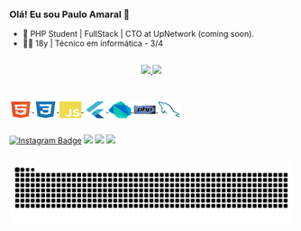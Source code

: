 ### Olá! Eu sou Paulo Amaral 👋

- 🔭 PHP Student | FullStack | CTO at UpNetwork (coming soon).
- 👨‍💻 18y | Técnico em informática - 3/4

##

<div align="center">
  <a href="https://github.com/ppauloces">
  <img height="180em" src="https://github-readme-stats.vercel.app/api?username=ppauloces&show_icons=true&theme=dracula&include_all_commits=true&count_private=true"/>
  <img height="180em" src="https://github-readme-stats.vercel.app/api/top-langs/?username=ppauloces&layout=compact&langs_count=7&theme=dracula"/>
</div>
  
  ##
  
<div style="display: inline_block"><br>
  <img align="center" alt="Paulo-HTML" height="30" width="40" src="https://raw.githubusercontent.com/devicons/devicon/master/icons/html5/html5-original.svg">
  <img align="center" alt="Paulo-CSS" height="30" width="40" src="https://raw.githubusercontent.com/devicons/devicon/master/icons/css3/css3-plain.svg">
  <img align="center" alt="Paulo-JS" height="30" width="40" src="https://raw.githubusercontent.com/devicons/devicon/master/icons/javascript/javascript-plain.svg">
  <img align="center" alt="Paulo-Flutter" height="30" width="40" src="https://raw.githubusercontent.com/devicons/devicon/master/icons/flutter/flutter-original.svg">
  <img align="center" alt="Paulo-Dart" height="30" width="40" src="https://raw.githubusercontent.com/devicons/devicon/master/icons/dart/dart-original.svg">
  <img align="center" alt="Paulo-PHP" height="30" width="40" src="https://raw.githubusercontent.com/devicons/devicon/master/icons/php/php-original.svg">
  <img align="center" alt="Paulo-MySQL" height="30" width="40" src="https://raw.githubusercontent.com/devicons/devicon/master/icons/mysql/mysql-original.svg">
</div>

  ##

<div> 
  
  [![Instagram Badge](https://img.shields.io/badge/@ppauloces-E4405F?style=for-the-badge&logo=instagram&logoColor=white)](https://www.instagram.com/ppauloces/)
  <a href = "mailto:ppauloces27@gmail.com"><img src="https://img.shields.io/badge/-Gmail-%23333?style=for-the-badge&logo=gmail&logoColor=white" target="_blank"></a>
  <a href="https://www.linkedin.com/in/ppauloces" target="_blank"><img src="https://img.shields.io/badge/-LinkedIn-%230077B5?style=for-the-badge&logo=linkedin&logoColor=white" target="_blank"></a> 
  <a href = "https://open.spotify.com/user/yjamfcscvh72bhcjye7nk4fur?si=CxmrdmW6T42nURJuHtFzrQ&utm_source=copy-link"><img src="https://img.shields.io/badge/Spotify-1ED760?&style=for-the-badge&logo=spotify&logoColor=white" target="_blank"></a>
 ## 
  ![Snake animation](https://github.com/ppauloces/ppauloces/blob/output/github-contribution-grid-snake.svg)
 
</div>
 

  
